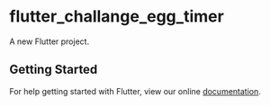 # flutter_challange_egg_timer

A new Flutter project.

## Getting Started

For help getting started with Flutter, view our online
[documentation](https://flutter.io/).
